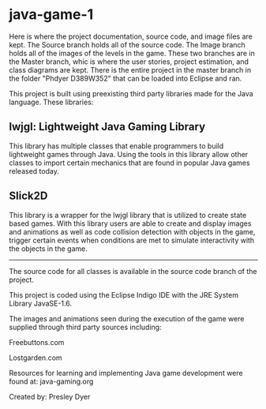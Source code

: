 java-game-1
===========

Here is where the project documentation, source code, and image files are kept.
The Source branch holds all of the source code. The Image branch holds all of the images of the levels in the game.
These two branches are in the Master branch, whic is where the user stories, project estimation, and class diagrams 
are kept. There is the entire project in the master branch in the folder "Phdyer D389W352" that can be loaded into Eclipse and ran.

This project is built using preexisting third party libraries made for the Java language.
These libraries:

lwjgl: Lightweight Java Gaming Library
--------------------------------------
This library has multiple classes that enable programmers to build lightweight games through Java.
Using the tools in this library allow other classes to import certain mechanics that are found in
popular Java games released today.

Slick2D
-------
This library is a wrapper for the lwjgl library that is utilized to create state based games.
With this library users are able to create and display images and animations as well as code
collision detection with objects in the game, trigger certain events when conditions are met to
simulate interactivity with the objects in the game.

---------------------------------
The source code for all classes is available in the source code branch of the project.

This project is coded using the Eclipse Indigo IDE with the JRE System Library JavaSE-1.6.

The images and animations seen during the execution of the game were supplied through third party
sources including:

Freebuttons.com

Lostgarden.com

Resources for learning and implementing Java game development were found at:
java-gaming.org

Created by: Presley Dyer
